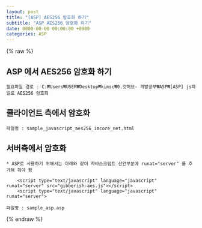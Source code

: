 ```yaml
---  
layout: post  
title: "[ASP] AES256 암호화 하기"  
subtitle: "ASP AES256 암호화 하기"  
date: 0000-00-00 00:00:00 +0900  
categories: ASP  
---  
```

{% raw %}  
## ASP 에서 AES256 암호화 하기  
  
	필요파일 경로 : C:₩Users₩USER₩Desktop₩kimsc₩0.깃허브- 개발공부₩ASP₩[ASP] js파일로 AES256 암호화  
  
## 클라이언트 측에서 암호화  
  
	파일명 : sample_javascript_aes256_imcore_net.html  
  
## 서버측에서 암호화  
	* ASP로 사용하기 위해서는 아래와 같이 자바스크립트 선언부분에 runat="server" 를 추가해 줘야 함  
  
		<script type="text/javascript" language="javascript" runat="server" src="gibberish-aes.js"></script>  
		<script type="text/javascript" language="javascript" runat="server">  
  
	파일명 : sample_asp.asp  
{% endraw %}